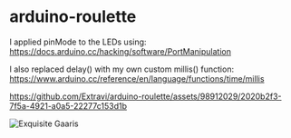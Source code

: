 # arduino-roulette

I applied pinMode to the LEDs using: https://docs.arduino.cc/hacking/software/PortManipulation

I also replaced delay() with my own custom millis() function: https://www.arduino.cc/reference/en/language/functions/time/millis

https://github.com/Extravi/arduino-roulette/assets/98912029/2020b2f3-7f5a-4921-a0a5-22277c153d1b

![Exquisite Gaaris](https://github.com/Extravi/arduino-roulette/assets/98912029/8b853a42-f29b-41c1-8220-44c02632ec02)
